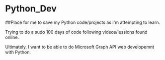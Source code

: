 # Python_Dev

##Place for me to save my Python code/projects as I'm attempting to learn.

Trying to do a sudo 100 days of code following videos/lessions found online.

Ultimately, I want to be able to do Microsoft Graph API web developemnt with Python.
